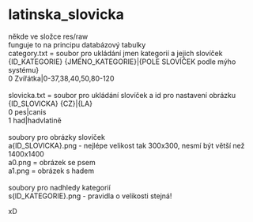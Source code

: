# latinska_slovicka

někde ve složce res/raw<br>
funguje to na principu databázový tabulky<br>
category.txt = soubor pro ukládání jmen kategorií a jejich slovíček <br>
{ID_KATEGORIE} {JMÉNO_KATEGORIE}|{POLE SLOVÍČEK podle mýho systému} <br>
0 Zvířátka|0-37,38,40,50,80-120<br>
<br>
slovicka.txt = soubor pro ukládání slovíček a id pro nastavení obrázku<br>
{ID_SLOVICKA} {CZ}|{LA}<br>
0 pes|canis<br>
1 had|hadvlatině<br>
<br>
soubory pro obrázky slovíček<br>
a{ID_SLOVICKA}.png - nejlépe velikost tak 300x300, nesmí být větší než 1400x1400<br>
a0.png = obrázek se psem<br>
a1.png = obrázek s hadem<br>
<br>
soubory pro nadhledy kategorií<br>
s{ID_KATEGORIE}.png - pravidla o velikosti stejná!<br>

xD
